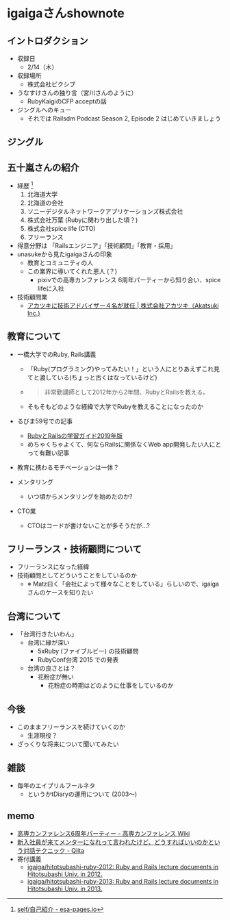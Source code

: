 # igaigaさんshownote
## イントロダクション

- 収録日
  - 2/14（木）
- 収録場所
  - 株式会社ピクシブ
- うなすけさんの独り言（宮川さんのように）
  - RubyKaigiのCFP acceptの話
- ジングルへのキュー
  - それでは Railsdm Podcast Season 2, Episode 2 はじめていきましょう

## ジングル

## 五十嵐さんの紹介
- 経歴 [^参考]
  1. 北海道大学
  2. 北海道の会社
  3. ソニーデジタルネットワークアプリケーションズ株式会社
  4. 株式会社万葉 (Rubyに関わり出した頃？)
  5.  株式会社spice life (CTO)
  6.  フリーランス
- 得意分野は 「Railsエンジニア」「技術顧問」「教育・採用」
- unasukeから見たigaigaさんの印象
  - 教育とコミュニティの人
  - この業界に導いてくれた恩人 (？)
    - pixivでの高専カンファレンス 6周年パーティーから知り合い、spice lifeに入社
- 技術顧問業
  - [アカツキに技術アドバイザー４名が就任 | 株式会社アカツキ（Akatsuki Inc.)](https://aktsk.jp/news/9140/)

## 教育について
- 一橋大学でのRuby, Rails講義
  - 「Ruby(プログラミング)やってみたい！」という人にとりあえずこれ見てと渡している(ちょっと古くはなっているけど)
  - > 非常勤講師として2012年から2年間、RubyとRailsを教える。
  - そもそもどのような経緯で大学でRubyを教えることになったのか
- るびま59号での記事
  - [RubyとRailsの学習ガイド2019年版](https://magazine.rubyist.net/articles/0059/0059-Ruby-Rails-Beginners-Guide.html)
  - めちゃくちゃよくて、何ならRailsに関係なくWeb app開発したい人にとって有難い記事
- 教育に携わるモチベーションは一体？

- メンタリング
  - いつ頃からメンタリングを始めたのか?

- CTO業
  - CTOはコードが書けないことが多そうだが...?

## フリーランス・技術顧問について
- フリーランスになった経緯
- 技術顧問としてどういうことをしているのか
  - ※ Matz曰く「会社によって様々なことをしている」らしいので、igaigaさんのケースを知りたい

## 台湾について
- 「台湾行きたいわん」
  - 台湾に縁が深い
    - 5xRuby (ファイブルビー) の技術顧問
    - RubyConf台湾 2015 での発表
  - 台湾の良さとは？
    - 花粉症が無い
      - 花粉症の時期はどのように仕事をしているのか

## 今後
- このままフリーランスを続けていくのか
  - 生涯現役？
- ざっくりな将来について聞いてみたい

## 雑談
- 毎年のエイプリルフールネタ
  - というかtDiaryの運用について (2003〜)

[^参考]: [self/自己紹介 - esa-pages.io](https://esa-pages.io/p/sharing/4060/posts/218/6c799327e0c23e33e4ed.html)

## memo
- [高専カンファレンス6周年パーティー - 高専カンファレンス Wiki](http://kosenconf.jp/?086kc6party)
- [新入社員が来てメンターになれって言われたけど、どうすればいいのかという対話テクニック - Qiita](https://qiita.com/hirokidaichi/items/2e8e731acfd7b6c7e02f)
- 寄付講義
  - [igaiga/hitotsubashi-ruby-2012: Ruby and Rails lecture documents in Hitotsubashi Univ. in 2012.](https://github.com/igaiga/hitotsubashi-ruby-2012)
  - [igaiga/hitotsubashi-ruby-2013: Ruby and Rails lecture documents in Hitotsubashi Univ. in 2013.](https://github.com/igaiga/hitotsubashi-ruby-2013)

